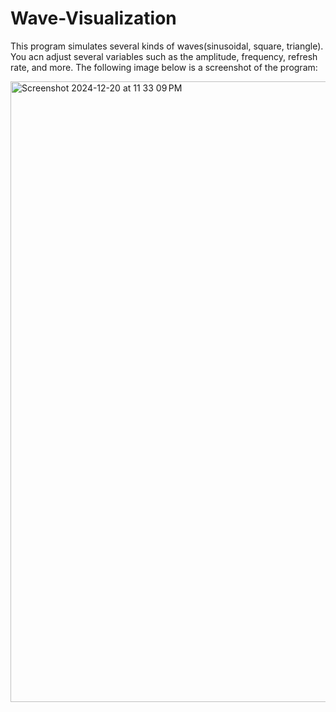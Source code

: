 # Wave-Visualization
This program simulates several kinds of waves(sinusoidal, square, triangle). You acn adjust several variables such as the amplitude, frequency, refresh rate, and more. The following image below is a screenshot of the program: 


<img width="993" alt="Screenshot 2024-12-20 at 11 33 09 PM" src="https://github.com/user-attachments/assets/4445b86f-66ea-4b97-9995-9e49293003ec" />
